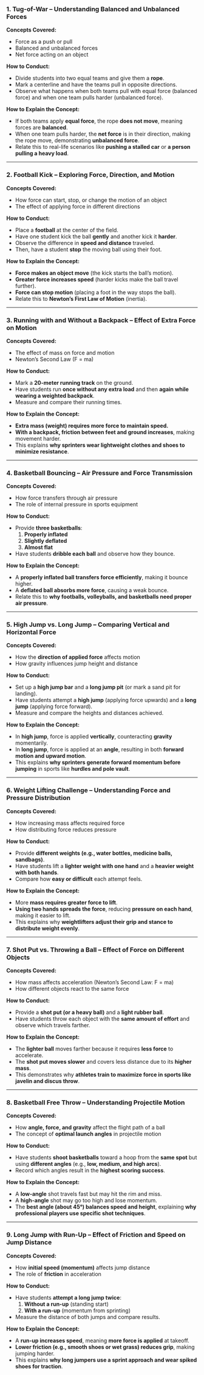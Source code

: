### **1. Tug-of-War – Understanding Balanced and Unbalanced Forces**
**Concepts Covered:**  
- Force as a push or pull  
- Balanced and unbalanced forces  
- Net force acting on an object  

**How to Conduct:**  
- Divide students into two equal teams and give them a **rope**.  
- Mark a centerline and have the teams pull in opposite directions.  
- Observe what happens when both teams pull with equal force (balanced force) and when one team pulls harder (unbalanced force).  

**How to Explain the Concept:**  
- If both teams apply **equal force**, the rope **does not move**, meaning forces are **balanced**.  
- When one team pulls harder, the **net force** is in their direction, making the rope move, demonstrating **unbalanced force**.  
- Relate this to real-life scenarios like **pushing a stalled car** or **a person pulling a heavy load**.

---

### **2. Football Kick – Exploring Force, Direction, and Motion**
**Concepts Covered:**  
- How force can start, stop, or change the motion of an object  
- The effect of applying force in different directions  

**How to Conduct:**  
- Place a **football** at the center of the field.  
- Have one student kick the ball **gently** and another kick it **harder**.  
- Observe the difference in **speed and distance** traveled.  
- Then, have a student **stop** the moving ball using their foot.  

**How to Explain the Concept:**  
- **Force makes an object move** (the kick starts the ball’s motion).  
- **Greater force increases speed** (harder kicks make the ball travel further).  
- **Force can stop motion** (placing a foot in the way stops the ball).  
- Relate this to **Newton’s First Law of Motion** (inertia).

---

### **3. Running with and Without a Backpack – Effect of Extra Force on Motion**
**Concepts Covered:**  
- The effect of mass on force and motion  
- Newton’s Second Law (F = ma)  

**How to Conduct:**  
- Mark a **20-meter running track** on the ground.  
- Have students run **once without any extra load** and then **again while wearing a weighted backpack**.  
- Measure and compare their running times.  

**How to Explain the Concept:**  
- **Extra mass (weight) requires more force to maintain speed.**  
- **With a backpack, friction between feet and ground increases**, making movement harder.  
- This explains **why sprinters wear lightweight clothes and shoes to minimize resistance**.  

---

### **4. Basketball Bouncing – Air Pressure and Force Transmission**
**Concepts Covered:**  
- How force transfers through air pressure  
- The role of internal pressure in sports equipment  

**How to Conduct:**  
- Provide **three basketballs**:  
  1. **Properly inflated**  
  2. **Slightly deflated**  
  3. **Almost flat**  
- Have students **dribble each ball** and observe how they bounce.  

**How to Explain the Concept:**  
- A **properly inflated ball transfers force efficiently**, making it bounce higher.  
- A **deflated ball absorbs more force**, causing a weak bounce.  
- Relate this to **why footballs, volleyballs, and basketballs need proper air pressure**.  

---

### **5. High Jump vs. Long Jump – Comparing Vertical and Horizontal Force**  
**Concepts Covered:**  
- How the **direction of applied force** affects motion  
- How gravity influences jump height and distance  

**How to Conduct:**  
- Set up a **high jump bar** and a **long jump pit** (or mark a sand pit for landing).  
- Have students attempt a **high jump** (applying force upwards) and a **long jump** (applying force forward).  
- Measure and compare the heights and distances achieved.  

**How to Explain the Concept:**  
- In **high jump**, force is applied **vertically**, counteracting **gravity** momentarily.  
- In **long jump**, force is applied at an **angle**, resulting in both **forward motion and upward motion**.  
- This explains **why sprinters generate forward momentum before jumping** in sports like **hurdles and pole vault**.  

---

### **6. Weight Lifting Challenge – Understanding Force and Pressure Distribution**  
**Concepts Covered:**  
- How increasing mass affects required force  
- How distributing force reduces pressure  

**How to Conduct:**  
- Provide **different weights (e.g., water bottles, medicine balls, sandbags)**.  
- Have students lift a **lighter weight with one hand** and a **heavier weight with both hands**.  
- Compare how **easy or difficult** each attempt feels.  

**How to Explain the Concept:**  
- More **mass requires greater force to lift**.  
- **Using two hands spreads the force**, reducing **pressure on each hand**, making it easier to lift.  
- This explains why **weightlifters adjust their grip and stance to distribute weight evenly**.  

---

### **7. Shot Put vs. Throwing a Ball – Effect of Force on Different Objects**  
**Concepts Covered:**  
- How mass affects acceleration (Newton’s Second Law: F = ma)  
- How different objects react to the same force  

**How to Conduct:**  
- Provide a **shot put (or a heavy ball)** and a **light rubber ball**.  
- Have students throw each object with the **same amount of effort** and observe which travels farther.  

**How to Explain the Concept:**  
- The **lighter ball** moves farther because it requires **less force** to accelerate.  
- The **shot put moves slower** and covers less distance due to its **higher mass**.  
- This demonstrates why **athletes train to maximize force in sports like javelin and discus throw**.  

---

### **8. Basketball Free Throw – Understanding Projectile Motion**  
**Concepts Covered:**  
- How **angle, force, and gravity** affect the flight path of a ball  
- The concept of **optimal launch angles** in projectile motion  

**How to Conduct:**  
- Have students **shoot basketballs** toward a hoop from the **same spot** but using **different angles** (e.g., **low, medium, and high arcs**).  
- Record which angles result in the **highest scoring success**.  

**How to Explain the Concept:**  
- A **low-angle** shot travels fast but may hit the rim and miss.  
- A **high-angle** shot may go too high and lose momentum.  
- The **best angle (about 45°) balances speed and height**, explaining **why professional players use specific shot techniques**.  

---

### **9. Long Jump with Run-Up – Effect of Friction and Speed on Jump Distance**  
**Concepts Covered:**  
- How **initial speed (momentum)** affects jump distance  
- The role of **friction** in acceleration  

**How to Conduct:**  
- Have students **attempt a long jump twice**:  
  1. **Without a run-up** (standing start)  
  2. **With a run-up** (momentum from sprinting)  
- Measure the distance of both jumps and compare results.  

**How to Explain the Concept:**  
- A **run-up increases speed**, meaning **more force is applied** at takeoff.  
- **Lower friction (e.g., smooth shoes or wet grass) reduces grip**, making jumping harder.  
- This explains **why long jumpers use a sprint approach and wear spiked shoes for traction**.  
